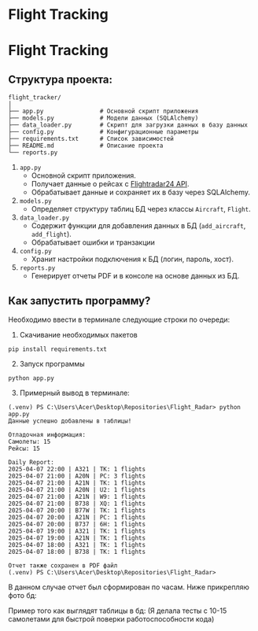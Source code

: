 # Flight Tracking 
# Flight Tracking 

## Структура проекта: 
```
flight_tracker/
│
├── app.py                # Основной скрипт приложения
├── models.py             # Модели данных (SQLAlchemy)
├── data_loader.py        # Скрипт для загрузки данных в базу данных
├── config.py             # Конфигурационные параметры
├── requirements.txt      # Список зависимостей
├── README.md             # Описание проекта
└── reports.py
```

1. `app.py`
    - Основной скрипт приложения.
    - Получает данные о рейсах с [Flightradar24 API](https://www.flightradar24.com/airport/lcy).
    - Обрабатывает данные и сохраняет их в базу через SQLAlchemy.
2. `models.py `
    - Определяет структуру таблиц БД через классы  `Aircraft`, `Flight`.
3. `data_loader.py`
    - Содержит функции для добавления данных в БД (`add_aircraft`, `add_flight`).
    - Обрабатывает ошибки и транзакции
4. `config.py`
    - Хранит настройки подключения к БД (логин, пароль, хост).
5. `reports.py`
    - Генерирует отчеты PDF  и в консоле на основе данных из БД.
  
## Как запустить программу? 

Необходимо ввести в терминале следующие строки по очереди:

1. Cкачивание необходимых пакетов
```
pip install requirements.txt
```

2. Запуск программы
```
python app.py
```

3. Примерный вывод в терминале:
```
(.venv) PS C:\Users\Acer\Desktop\Repositories\Flight_Radar> python app.py
Данные успешно добавлены в таблицы!

Отладочная информация:
Самолеты: 15
Рейсы: 15

Daily Report: 
2025-04-07 22:00 | A321 | TK: 1 flights
2025-04-07 21:00 | A20N | PC: 3 flights
2025-04-07 21:00 | A21N | TK: 1 flights
2025-04-07 21:00 | A20N | U2: 1 flights
2025-04-07 21:00 | A21N | W9: 1 flights
2025-04-07 21:00 | B738 | XQ: 1 flights
2025-04-07 20:00 | B77W | TK: 1 flights
2025-04-07 20:00 | A21N | PC: 1 flights
2025-04-07 20:00 | B737 | 6H: 1 flights
2025-04-07 19:00 | A321 | TK: 1 flights
2025-04-07 19:00 | A21N | TK: 1 flights
2025-04-07 18:00 | A321 | TK: 1 flights
2025-04-07 18:00 | B738 | TK: 1 flights

Отчет также сохранен в PDF файл
(.venv) PS C:\Users\Acer\Desktop\Repositories\Flight_Radar> 
```

В данном случае отчет был сформирован по часам. Ниже прикрепляю фото бд: 
  
Пример того как выглядят таблицы в бд: 
(Я делала тесты с 10-15 самолетами для быстрой поверки работоспособности кода)

